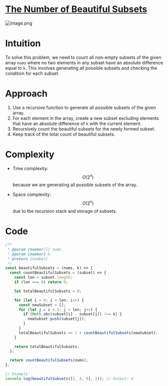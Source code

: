 # [The Number of Beautiful Subsets](https://leetcode.com/problems/the-number-of-beautiful-subsets/description)

![image.png](https://assets.leetcode.com/users/images/e13e93ce-1f5c-4b32-a784-0cff88680c7b_1716478445.6708097.png)

# Intuition

To solve this problem, we need to count all non-empty subsets of the given array `nums` where no two elements in any subset have an absolute difference equal to `k`. This involves generating all possible subsets and checking the condition for each subset.

# Approach

1. Use a recursive function to generate all possible subsets of the given array.
2. For each element in the array, create a new subset excluding elements that have an absolute difference of `k` with the current element.
3. Recursively count the beautiful subsets for the newly formed subset.
4. Keep track of the total count of beautiful subsets.

# Complexity

- Time complexity: $$O(2^n)$$ because we are generating all possible subsets of the array.

- Space complexity: $$O(2^n)$$ due to the recursion stack and storage of subsets.

# Code

```javascript
/**
 * @param {number[]} nums
 * @param {number} k
 * @return {number}
 */
const beautifulSubsets = (nums, k) => {
  const countBeautifulSubsets = (subset) => {
    const len = subset.length;
    if (len === 0) return 0;

    let totalBeautifulSubsets = 0;

    for (let i = 0; i < len; i++) {
      const newSubset = [];
      for (let j = i + 1; j < len; j++) {
        if (Math.abs(subset[i] - subset[j]) !== k) {
          newSubset.push(subset[j]);
        }
      }
      totalBeautifulSubsets += 1 + countBeautifulSubsets(newSubset);
    }

    return totalBeautifulSubsets;
  };

  return countBeautifulSubsets(nums);
};

// Example
console.log(beautifulSubsets([2, 4, 6], 2)); // Output: 4
```
